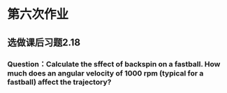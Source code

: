 # 第六次作业
## 选做课后习题2.18
### Question：Calculate the sffect of backspin on a fastball. How much does an angular velocity of 1000 rpm (typical for a fastball) affect the trajectory?
